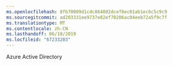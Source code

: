 ```yaml
---
ms.openlocfilehash: 8fb70089d1cdc864802dcef8ec01ab1ec6c5c9c9
ms.sourcegitcommit: ad203331ee9737e82ef70206ac04eeb72a5f9c7f
ms.translationtype: MT
ms.contentlocale: zh-CN
ms.lasthandoff: 06/18/2019
ms.locfileid: "67233203"
---
```

Azure Active Directory